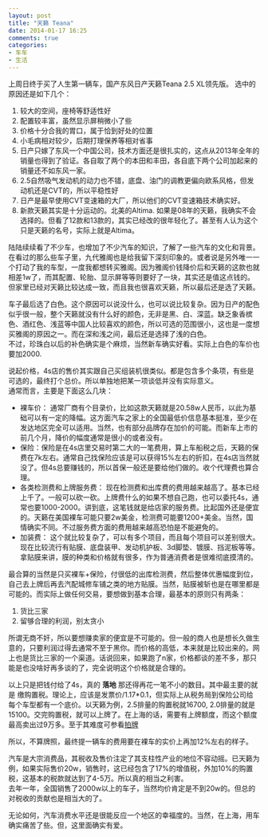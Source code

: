 ```yaml
---
layout: post
title: "天籁 Teana"
date: 2014-01-17 16:25
comments: true
categories: 
- 车车
- 生活
---
```


上周日终于买了人生第一辆车，国产东风日产天籁Teana 2.5 XL领先版。
选中的原因还是如下几个：

1. 较大的空间，座椅等舒适性好  
2. 配置较丰富，虽然显示屏稍微小了些  
2. 价格十分合我的胃口，属于恰到好处的位置  
3. 小毛病相对较少，后期打理保养等相对省事  
4. 日产只嫁了东风一个中国公司，技术方面还是很扎实的，这点从2013年全年的销量也得到了验证。各自取了两个的本田和丰田，各自底下两个公司加起来的销量还不如东风一家。    
5. 2.5自然吸气发动机的动力也不错，底盘、油门的调教更偏向欧系风格，但发动机还是CVT的，所以平稳性好  
6. 日产是最早使用CVT变速箱的大厂，所以他们的CVT变速箱技术确实好。  
7. 新款天籁其实是十分运动的。北美的Altima. 如果是08年的天籁，我确实不会选择的。但看了12款和13款的，其实已经改的很年轻化了。甚至有人认为这个只是天籁的名号，实际上就是Altima。  

陆陆续续看了不少车，也增加了不少汽车的知识，了解了一些汽车的文化和背景。在看过的那么些车子里，九代雅阁也是给我留下深刻印象的。或者说是另外唯一一个打动了我的车型，一度我都想转买雅阁。因为雅阁价钱降价后和天籁的这款也就相差1w了，而其配置、轮胎、显示屏等等则要好了一块，其实还是值这点钱的。但家里已经对天籁比较达成一致，而且我也很喜欢天籁，所以最后还是选了天籁。

车子最后选了白色。这个原因可以说没什么，也可以说比较复杂。因为日产的配色似乎很一般，整个天籁就没有什么好的颜色，无非是黑、白、深蓝。缺乏象香槟色、酒红色、浅蓝等中国人比较喜欢的颜色，所以可选的范围很小，这也是一度想买雅阁的原因之一。而在深和浅之间，最后还是选择了浅的白色。  
不过，珍珠白以后的补色确实是个麻烦，当然新车确实好看。实际上白色的车价也要加2000.

说起价格，4s店的售价其实跟自己买组装机很类似。都是包含多个条项，有些是可选的，最终打个总价。所以单独地把某一项谈低并没有实际意义。  
通常而言，主要是下面这么几块：

* 裸车价： 通常厂商有个目录价，比如这款天籁就是20.58w人民币，以此为基础可以有一定的降幅。这方面汽车之家上的全国最低价信息基本挺准，至少在发达地区完全可以适用。当然，也有部分品牌存在加价的可能。而新车上市的前几个月，降价的幅度通常是很小的或者没有。  
* 保险：保险是在4s店里交易时第二大的一笔费用，算上车船税之后，天籁的保费在7k左右。通常自己找保险应该是可以获得15%左右的折扣，在4s店当然就没了。但4s总要赚钱的，所以首保一般还是要给他们做的。收个代理费也算合理。  
* 各类检测费和上牌服务费： 现在检测费和出库费的费用越来越高了。基本已经上千了。一般可以砍一砍。上牌费什么的如果不想自己跑，也可以委托4s，通常也要1000-2000。讲到底，这笔钱就是给店家的服务费。比起国外还是便宜的。天籁在美国裸车可能只要2w美金，检测费可能要1200+美金。当然，国情确实不同。不过服务费方面的费用越来越高恐怕是不能避免的。  
* 加装费： 这个就比较复杂了，可以有多个项目，而且每个项目可以差别很大。现在比较流行有贴膜、底盘装甲、发动机护板、3d脚垫、镀膜、挡泥板等等。拿贴膜来讲，膜的种类和价格就有很多，作为普通消费者是很难彻底摸清的。  

最合算的当然是只买裸车+保险，付很低的出库检测费，然后整体优惠幅度到位，自己去上牌后再去汽配城修车铺之类的地方贴膜。当然，贴膜被斩也是在哪里都是可能的。而实际上做任何交易，要想做到基本合理，最基本的原则只有两条：

1. 货比三家  
2. 留够合理的利润，别太贪小  

所谓无商不奸，所以要想赚卖家的便宜是不可能的。但一般的商人也是想长久做生意的，只要利润过得去通常不至于黑你。而价格的高低，本来就是比较出来的。网上也是货比三家的一个渠道。话说回来，如果跑了n家，价格都谈的差不多，那只能是也没啥好再多谈的了，完全说明这个价格就是合理的。

以上只是把钱付给了4s，真的 **落地** 那还得再花一笔不小的数目。其中最主要的就是
缴购置税。理论上，应该是发票价/1.17*0.1，但实际上从税务局到保险公司给每个车型都有一个底价。以天籁为例，2.5排量的购置税就16700, 2.0排量的就是15100。交完购置税，就可以上牌了。在上海的话，需要有上牌额度，而这个额度最高卖出过9万多。至于其难度可参看[拍牌](./blog/2013/12/16/shuang-biao-shu-xia-pai-pai-zhong-yu-gao-ding/)

所以，不算牌照，最终提一辆车的费用要在裸车的实价上再加12%左右的样子。

汽车是大宗消费品，其税收及售价注定了其支柱性产业的地位不容动摇。已天籁为例，如果实际售价20w，销售时，这已经包含了17%的增值税，外加10%的购置税，这基本的税款就达到了4-5万。所以真的相当之利害。  
去年一年，全国销售了2000w以上的车子，当然均价肯定是不到20w的。但总的对税收的贡献也是相当大的了。

无论如何，汽车消费水平还是很能反应一个地区的幸福度的。当然，在上海，用车确实痛苦了些。但，这里面确实有爱。
